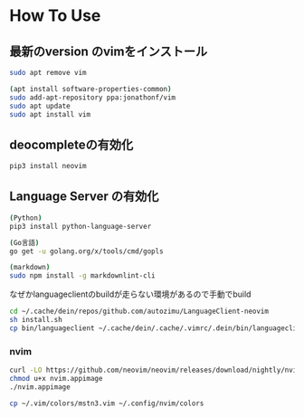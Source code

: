 # How To Use

## 最新のversion のvimをインストール

```bash
sudo apt remove vim
```

```bash
(apt install software-properties-common)
sudo add-apt-repository ppa:jonathonf/vim
sudo apt update
sudo apt install vim
```

## deocompleteの有効化

```bash
pip3 install neovim
```

## Language Server の有効化

```bash
(Python)
pip3 install python-language-server

(Go言語)
go get -u golang.org/x/tools/cmd/gopls

(markdown)
sudo npm install -g markdownlint-cli
```

なぜかlanguageclientのbuildが走らない環境があるので手動でbuild

```bash
cd ~/.cache/dein/repos/github.com/autozimu/LanguageClient-neovim
sh install.sh
cp bin/languageclient ~/.cache/dein/.cache/.vimrc/.dein/bin/languageclient
```

### nvim

```bash
curl -LO https://github.com/neovim/neovim/releases/download/nightly/nvim.appimage
chmod u+x nvim.appimage
./nvim.appimage
```

```bash
cp ~/.vim/colors/mstn3.vim ~/.config/nvim/colors
```
